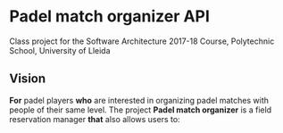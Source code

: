 # Padel match organizer API

Class project for the Software Architecture 2017-18 Course, Polytechnic School, University of Lleida

## Vision

**For** padel players **who** are interested in organizing padel matches with people of their same level.
The project **Padel match organizer** is a field reservation manager **that** also allows users to: